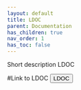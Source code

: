 ```yaml
---
layout: default
title: LDOC
parent: Documentation
has_children: true
nav_order: 1
has_toc: false
---
```

Short description LDOC

#Link to LDOC
<button type="button" name="button" class="btn">LDOC</button>